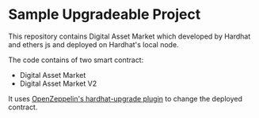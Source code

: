 # Sample Upgradeable Project

This repository contains Digital Asset Market which developed by Hardhat and ethers js and deployed on Hardhat's local node.

The code contains of two smart contract:
* Digital Asset Market
* Digital Asset Market V2

It uses [OpenZeppelin's hardhat-upgrade plugin](https://www.npmjs.com/package/@openzeppelin/hardhat-upgrades) to change the deployed contract.
